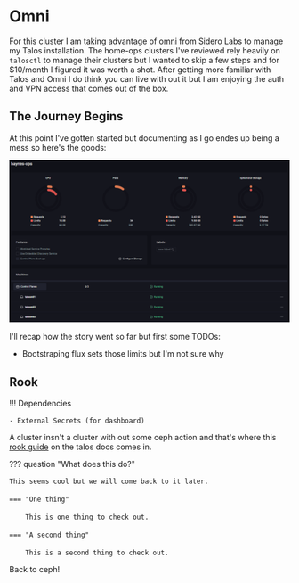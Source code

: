 # Omni

For this cluster I am taking advantage of [omni](https://omni.siderolabs.com/) from Sidero Labs to manage my Talos installation. The home-ops clusters I've reviewed rely heavily on `talosctl` to manage their clusters but I wanted to skip a few steps and for $10/month I figured it was worth a shot. After getting more familiar with Talos and Omni I do think you can live with out it but I am enjoying the auth and VPN access that comes out of the box.

## The Journey Begins

At this point I've gotten started but documenting as I go endes up being a mess so here's the goods:

![initial-omni-dash](docs/images/cluster/initial-omni-dash.png)

I'll recap how the story went so far but first some TODOs:

- Bootstraping flux sets those limits but I'm not sure why

## Rook

!!! Dependencies 

    - External Secrets (for dashboard)

A cluster insn't a cluster with out some ceph action and that's where this [rook guide](https://www.talos.dev/v1.8/kubernetes-guides/configuration/ceph-with-rook/) on the talos docs comes in. 

??? question "What does this do?"

    This seems cool but we will come back to it later.

    === "One thing"

        This is one thing to check out.

    === "A second thing"

        This is a second thing to check out.

Back to ceph! 